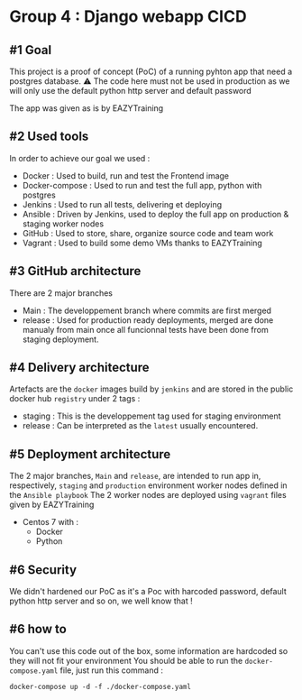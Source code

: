 # Group 4 : Django webapp CICD

## #1 Goal

This project is a proof of concept (PoC) of a running pyhton app that need a postgres database.
:warning: The code here must not be used in production as we will only use the default python http server and default password

The app was given as is by EAZYTraining

## #2 Used tools

In order to achieve our goal we used :

- Docker : Used to build, run and test the Frontend image
- Docker-compose : Used to run and test the full app, python with postgres
- Jenkins : Used to run all tests, delivering et deploying
- Ansible : Driven by Jenkins, used to deploy the full app on production & staging worker nodes
- GitHub : Used to store, share, organize source code and team work
- Vagrant : Used to build some demo VMs thanks to EAZYTraining

## #3 GitHub architecture

There are 2 major branches

- Main : The developpement branch where commits are first merged
- release : Used for production ready deployments, merged are done manualy from main once all funcionnal tests have been done from staging deployment.

## #4 Delivery architecture

Artefacts are the `docker` images build by `jenkins` and are stored in the public docker hub `registry` under 2 tags :

- staging : This is the developpement tag used for staging environment
- release : Can be interpreted as the `latest` usually encountered.

## #5 Deployment architecture

The 2 major branches, `Main` and `release`, are intended to run app in, respectively, `staging` and `production` environment worker nodes defined in the `Ansible playbook`
The 2 worker nodes are deployed using `vagrant` files given by EAZYTraining

- Centos 7 with :
  - Docker
  - Python

## #6 Security

We didn't hardened our PoC as it's a Poc with harcoded password, default python http server and so on, we well know that !

## #6 how to

You can't use this code out of the box, some information are hardcoded so they will not fit your environment 
You should be able to run the `docker-compose.yaml` file, just run this command :

```shell
docker-compose up -d -f ./docker-compose.yaml
```
